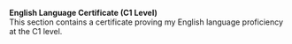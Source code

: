 **English Language Certificate (C1 Level)**  
This section contains a certificate proving my English language proficiency at the C1 level.
